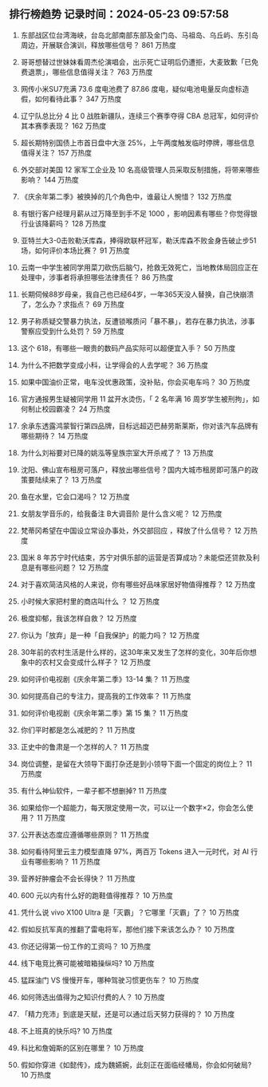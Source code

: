 
## 排行榜趋势 记录时间：2024-05-23 09:57:58
  
  1. 东部战区位台湾海峡，台岛北部南部东部及金门岛、马祖岛、乌丘屿、东引岛周边，开展联合演训，释放哪些信号？ 861 万热度
    
  2. 哥哥想替过世妹妹看周杰伦演唱会，出示死亡证明后仍遭拒，大麦致歉「已免费退票」，哪些信息值得关注？ 763 万热度
    
  3. 网传小米SU7充满 73.6 度电池费了 87.86 度电，疑似电池电量反向虚标造假，如何看待此事？ 347 万热度
    
  4. 辽宁队总比分 4 比 0 战胜新疆队，连续三个赛季夺得 CBA 总冠军，如何评价其本赛季表现？ 162 万热度
    
  5. 超长期特别国债上市首日盘中大涨 25%，上午两度触发临时停牌，哪些信息值得关注？ 157 万热度
    
  6. 外交部对美国 12 家军工企业及 10 名高级管理人员采取反制措施，将带来哪些影响？ 144 万热度
    
  7. 《庆余年第二季》被换掉的几个角色中，谁最让人惋惜？ 132 万热度
    
  8. 有银行客户经理月薪从过万降至到手不足 1000 ，影响因素有哪些？你觉得银行业该降薪吗？ 128 万热度
    
  9. 亚特兰大3-0击败勒沃库森，捧得欧联杯冠军，勒沃库森不败金身告破止步51场，如何评价本场比赛？ 91 万热度
    
  10. 云南一中学生被同学用菜刀砍伤后脑勺，抢救无效死亡，当地教体局回应正在处理中，涉事者将承担哪些法律责任？ 86 万热度
    
  11. 长期伺候88岁母亲，我自己也已经64岁，一年365天没人替换，自己快崩溃了，怎么办？求指点？ 69 万热度
    
  12. 男子称质疑交警暴力执法，反遭锁喉质问「暴不暴」，若存在暴力执法，涉事警察应受到什么处罚？ 59 万热度
    
  13. 这个 618，有哪些一眼贵的数码产品实际可以超便宜入手？ 50 万热度
    
  14. 为什么不把数学变成小科，让学得会的人去学呢？ 36 万热度
    
  15. 如果中国油价正常，电车没优惠政策，没补贴，你会买电车吗？ 30 万热度
    
  16. 官方通报男生疑被同学用 11 盆开水烫伤，「 2 名年满 16 周岁学生被刑拘」，如何制止校园霸凌？ 24 万热度
    
  17. 余承东透露鸿蒙智行第四品牌，目标远超迈巴赫劳斯莱斯，你对该汽车品牌有哪些期待？ 14 万热度
    
  18. 为什么刘裕要对已降的姚泓等皇族宗室大开杀戒了？ 13 万热度
    
  19. 沈阳、佛山宣布租房可落户，释放出哪些信号？国内大城市租房即可落户的政策要陆续来了？ 13 万热度
    
  20. 鱼在水里，它会口渴吗？ 12 万热度
    
  21. 女朋友学音乐的，给我备注 B大调音阶 是什么含义呢？ 12 万热度
    
  22. 梵蒂冈希望在中国设立常设办事处，外交部回应 ，释放了什么信号？ 12 万热度
    
  23. 国米 8 年苏宁时代结束，苏宁对俱乐部的运营是否算成功？未能偿还贷款及利息是有哪些问题？ 12 万热度
    
  24. 对于喜欢简洁风格的人来说，你有哪些好品味家居好物值得推荐？ 12 万热度
    
  25. 小时候大家把村里的商店叫什么 ？ 12 万热度
    
  26. 极度抑郁，我该怎样自救？ 12 万热度
    
  27. 你认为「放弃」是一种「自我保护」的能力吗？ 12 万热度
    
  28. 30年前的农村生活是什么样的，这30年来又发生了怎样的变化，30年后你想象中的农村又会变成什么样子？ 12 万热度
    
  29. 如何评价电视剧《庆余年第二季》13-14 集？ 11 万热度
    
  30. 如何提高自己的专注力，提高我的工作效率？ 11 万热度
    
  31. 如何评价电视剧《庆余年第二季》第 15 集？ 11 万热度
    
  32. 你们平时都是怎么减肥的？ 11 万热度
    
  33. 正史中的鲁肃是一个怎样的人？ 11 万热度
    
  34. 岗位调整，是留在大领导下面打杂还是到小领导下面一个固定的岗位上？ 11 万热度
    
  35. 有什么神仙软件，一辈子都不想删掉? 11 万热度
    
  36. 如果给你一个超能力，每天限定使用一次，可以让一个数字×2，你会怎么使用？ 11 万热度
    
  37. 公开表达态度应遵循哪些原则？ 11 万热度
    
  38. 如何看待阿里云主力模型直降 97%，两百万 Tokens 进入一元时代，对 AI 行业有哪些影响？ 11 万热度
    
  39. 营养好肿瘤会不会长得快？ 11 万热度
    
  40. 600 元以内有什么好的跑鞋值得推荐？ 10 万热度
    
  41. 凭什么说 vivo X100 Ultra 是「灭霸」？它哪里「灭霸」了？ 10 万热度
    
  42. 假如反抗军真的推翻了雷电将军，那他们接下来该怎么办？ 10 万热度
    
  43. 你还记得第一份工作的工资吗？ 10 万热度
    
  44. 线下电竞比赛可能被暗箱操纵吗? 10 万热度
    
  45. 猛踩油门 VS 慢慢开车，哪种驾驶习惯更伤车？ 10 万热度
    
  46. 如何筛选出值得为之知识付费的人？ 10 万热度
    
  47. 「精力充沛」到底是天赋，还是可以通过后天努力获得的？ 10 万热度
    
  48. 不上班真的快乐吗? 10 万热度
    
  49. 科比和詹姆斯的区别在哪里？ 10 万热度
    
  50. 假如你穿进《如懿传》，成为魏嬿婉，此刻正在面临经幡局，你会如何破局? 10 万热度
    
